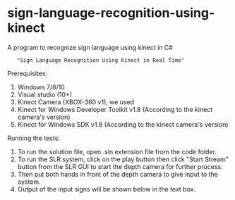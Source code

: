# sign-language-recognition-using-kinect
A program to recognize sign language using kinect in C#

       "Sign Language Recognition Using Kinect in Real Time"



Prerequisites:

 1. Windows 7/8/10
2. Visual studio (10+)
3. Kinect Camera (XBOX-360 v1), we used
4. Kinect for Windows Developer Toolkit v1.8 (According to the kinect camera's version)
5. Kinect for Windows SDK v1.8 (According to the kinect camera's version)

Running the tests:

1. To run the solution file, open .sln extension file from the code folder.
2. To run the SLR system, click on the play button then click "Start Stream" button from the SLR GUI to start the depth camera for further process.
3. Then put both hands in front of the depth camera to give input to the system.
4. Output of the input signs will be shown below in the text box.

